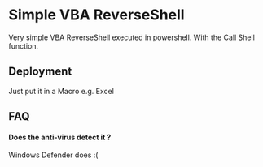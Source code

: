 
# Simple VBA ReverseShell

Very simple VBA ReverseShell executed in powershell. With the Call Shell function.



## Deployment

Just put it in a Macro e.g. Excel



  
## FAQ

#### Does the anti-virus detect it ?

Windows Defender does :(


  
